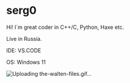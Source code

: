 # serg0
Hi! I`m great coder in C++/C, Python, Haxe etc.

Live in Russia.

IDE: VS.CODE

OS: Windows 11

![Uploading the-walten-files.gif…]()
